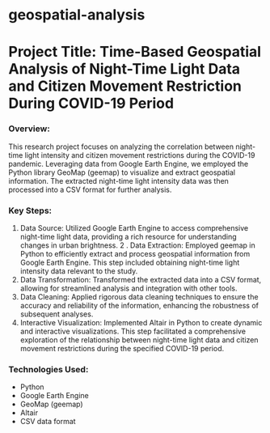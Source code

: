 # geospatial-analysis

# Project Title: Time-Based Geospatial Analysis of Night-Time Light Data and Citizen Movement Restriction During COVID-19 Period

### Overview:
This research project focuses on analyzing the correlation between night-time light intensity and citizen movement restrictions during the COVID-19 pandemic. Leveraging data from Google Earth Engine, we employed the Python library GeoMap (geemap) to visualize and extract geospatial information. The extracted night-time light intensity data was then processed into a CSV format for further analysis.

### Key Steps:

1. Data Source: Utilized Google Earth Engine to access comprehensive night-time light data, providing a rich resource for understanding changes in urban brightness.
2 . Data Extraction: Employed geemap in Python to efficiently extract and process geospatial information from Google Earth Engine. This step included obtaining night-time light intensity data relevant to the study.
3. Data Transformation: Transformed the extracted data into a CSV format, allowing for streamlined analysis and integration with other tools.
4. Data Cleaning: Applied rigorous data cleaning techniques to ensure the accuracy and reliability of the information, enhancing the robustness of subsequent analyses.
5. Interactive Visualization: Implemented Altair in Python to create dynamic and interactive visualizations. This step facilitated a comprehensive exploration of the relationship between night-time light data and citizen movement restrictions during the specified COVID-19 period.
   
### Technologies Used:

- Python
- Google Earth Engine
- GeoMap (geemap)
- Altair
- CSV data format

